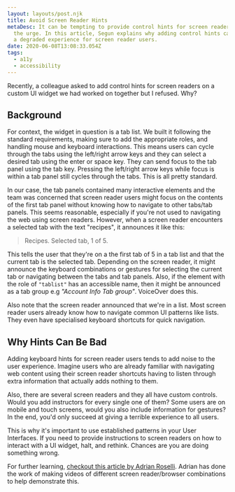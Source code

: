 ```yaml
---
layout: layouts/post.njk
title: Avoid Screen Reader Hints
metaDesc: It can be tempting to provide control hints for screen readers, resist
  the urge. In this article, Segun explains why adding control hints can lead to
  a degraded experience for screen reader users.
date: 2020-06-08T13:08:33.054Z
tags:
  - a11y
  - accessibility
---
```

Recently, a colleague asked to add control hints for screen readers on a custom UI widget we had worked on together but I refused. Why?

## Background

For context, the widget in question is a tab list. We built it following the standard requirements, making sure to add the appropriate roles, and handling mouse and keyboard interactions. This means users can cycle through the tabs using the left/right arrow keys and they can select a desired tab using the enter or space key. They can send focus to the tab panel using the tab key. Pressing the left/right arrow keys while focus is within a tab panel still cycles through the tabs. This is all pretty standard.

In our case, the tab panels contained many interactive elements and the team was concerned that screen reader users might focus on the contents of the first tab panel without knowing how to navigate to other tabs/tab panels. This seems reasonable, especially if you're not used to navigating the web using screen readers. However, when a screen reader encounters a selected tab with the text "recipes", it announces it like this:

> Recipes. Selected tab, 1 of 5.

This tells the user that they're on a the first tab of 5 in a tab list and that the current tab is the selected tab. Depending on the screen reader, it might announce the keyboard combinations or gestures for selecting the current tab or navigating between the tabs and tab panels. Also, if the element with the role of `"tablist"` has an accessible name, then it might be announced as a tab group e.g _"Account Info Tab group"_. VoiceOver does this.

Also note that the screen reader announced that we're in a list. Most screen reader users already know how to navigate common UI patterns like lists. They even have specialised keyboard shortcuts for quick navigation.

## Why Hints Can Be Bad
Adding keyboard hints for screen reader users tends to add noise to the user experience. Imagine users who are already familiar with navigating web content using their screen reader shortcuts having to listen through extra information that actually adds nothing to them. 

Also, there are several screen readers and they all have custom controls. Would you add instructors for every single one of them? Some users are on mobile and touch screens, would you also include information for gestures? In the end, you'd only succeed at giving a terrible experience to all users.

This is why it's important to use established patterns in your User Interfaces. If you need to provide instructions to screen readers on how to interact with a UI widget, halt, and rethink. Chances are you are doing something wrong.

For further learning, [checkout this article by Adrian Roselli](https://adrianroselli.com/2019/10/stop-giving-control-hints-to-screen-readers.html). Adrian has done the work of making videos of different screen reader/browser combinations to help demonstrate this.
















